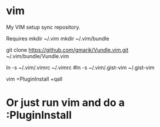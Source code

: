 # vim
My VIM setup sync repository.

Requires
mkdir ~/.vim
mkdir ~/.vim/bundle

git clone https://github.com/gmarik/Vundle.vim.git ~/.vim/bundle/Vundle.vim

ln -s ~/.vim/.vimrc ~/.vimrc
#ln -s ~/.vim/.gist-vim ~/.gist-vim

vim +PluginInstall +qall

# Or just run vim and do a :PluginInstall
